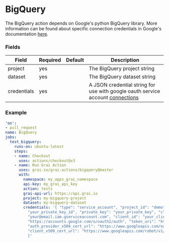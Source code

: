 # BigQuery

The BigQuery action depends on Google's python BigQuery library. 
More information can be found about specific connection credentials in Google's documentation [here](https://cloud.google.com/python/docs/reference/bigquery/latest).


### Fields

<!-- Fields Sentinel Section -->

| Field | Required | Default | Description |
|-----|-----|-----|-----|
| project | yes |  | The BigQuery project string |
| dataset | yes |  | The BigQuery dataset string |
| credentials | yes |  | A JSON credential string for use with google oauth service account [connections](https://google-auth.readthedocs.io/en/master/reference/google.oauth2.service_account.html#google.oauth2.service_account.Credentials) |


<!-- Fields Sentinel Section -->

### Example

<!-- Example Sentinel Section -->

```yaml copy
'on':
- pull_request
name: BigQuery
jobs:
  test_bigquery:
    runs-on: ubuntu-latest
    steps:
    - name: Checkout
      uses: actions/checkout@v3
    - name: Run Grai Action
      uses: grai-io/grai-actions/bigquery@master
      with:
        namespace: my_apps_grai_namespace
        api-key: my_grai_api_key
        action: tests
        grai-api-url: https://api.grai.io
        project: my-bigquery-project
        dataset: my-bigquery-dataset
        credentials: '{ "type": "service_account", "project_id": "demo", "private_key_id":
          "your_private_key_id", "private_key": "your_private_key", "client_email":
          "your@email.iam.gserviceaccount.com", "client_id": "your_client_id", "auth_uri":
          "https://accounts.google.com/o/oauth2/auth", "token_uri": "https://oauth2.googleapis.com/token",
          "auth_provider_x509_cert_url": "https://www.googleapis.com/oauth2/v1/certs",
          "client_x509_cert_url": "https://www.googleapis.com/robot/v1/metadata/x509/you%40email.iam.gserviceaccount.com"
          }'

```

<!-- Example Sentinel Section -->

